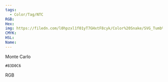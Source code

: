 ```yaml
---
tags:
  - Color/Tag/NTC
RGB:
Hex:
img: https://filedn.com/l0hpzxl1f01yT7GHxtF8cyk/Color%20Snake/SVG_Tumb%20Mass%20No%20Name/83D0C6.svg
CMYK:
HSL:
Name:
---
```

Monte Carlo
```palette
#83D0C6
```
RGB
